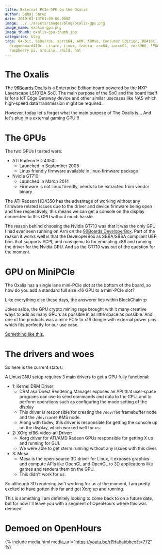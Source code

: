 ```yaml
---
title: External PCIe GPU on the Oxalis
author: Sahaj Sarup
date: 2019-03-13T01:00:00.000Z
image: ../../assets/images/blog/oxalis-gpu.png
image_name: oxalis-gpu.png
image_thumb: oxalis-gpu-thumb.jpg
categories: blog
tags: 64-bit, 96Boards, aarch64, ARM, ARMv8, Consumer Edition, DB410c,
  dragonboard410c, Linaro, Linux, fedora, arm64, aarch64, rock960, FPGA,
  raspberry pi, arduino, shild, hat
---
```


# The Oxalis

The [96Boards Oxalis](https://www.96boards.org/product/oxalis/) is a Enterprise Edition board powered by the NXP Layerscape LS1012A SoC.
The main purpose of the SoC and the board itself is for a IoT Edge Gateway device and other similar usecases like NAS which high-speed data transmission might be required.

However, today let's forget what the main purpose of The Oxalis is... And let's plug in a external gaming GPU!!!

# The GPUs

The two GPUs I tested were:
- ATI Radeon HD 4350:
    - Launched in September 2008
    - Linux friendly firmware available in linux-firmware package
- Nvidia GT710:
    - Launched in March 2014
    - Firmware is not linux friendly, needs to be extracted from vendor binary

The ATI Radeon HD4350 has the advantage of working without any firmware related issues due to the driver and device firmware being open and free respectively, this means we can get a console on the display connected to this GPU without much hassle.

The reason behind choosing the Nvidia GT710 was that it was the only GPU I had ever seen running on Arm on the [96Boards DeveloperBox](https://www.96boards.org/product/developerbox/). Part of the reason it works well is that the DeveloperBox as SBBA/SBSA compliant UEFI bios that supports ACPI, and runs qemu to for emulating x86 and running the driver for the Nvidia GPU. And so the GT710 was out of the question for the moment.

# GPU on MiniPCIe

The Oxalis has a single lane mini-PCIe slot at the bottom of the board, so how do you add a standard full size x16 GPU to a mini-PCIe slot?

Like everything else these days, the answerer lies within BlockChain :p

Jokes aside, the GPU crypto mining rage brought with it many creative ways to add as many GPU's as possible in as little space as possible. And one of the products was a mini-PCIe to x16 dongle with external power pins which fits perfectly for our use case.

[Something like this.](https://www.amazon.in/Graphics-Laptop-miniPCI-Riser-Adapter/dp/B06X9Y53WC)

# The drivers and woes

So here is the current status:

A Linux/GNU setup requires 3 main drivers to get a GPU fully functional:
- 1: Kernel DRM Driver:
    - DRM aka Direct Rendering Manager  exposes an API that user-space programs can use to send commands and data to the GPU, and to perform operations such as configuring the mode setting of the display
    - This driver is responsible for creating the `/dev/fb0` framebuffer node and the `/dev/card0` KMS node.
    - Along with fbdev, this driver is responsible for getting the console up on the display, which worked well for us.
- 2: XOrg xf86-video-ati Driver:
    - Xorg driver for ATI/AMD Radeon GPUs responsible for getting X up and running for GUI.
    - We were able to get xterm running without any issues with this diver.
- 3: Mesa:
    - Mesa is the open-source 3D driver for Linux, it exposes graphics and compute APIs like OpenGL and OpenCL to 3D applications like games and renders them on the GPU.
    - This didn't work for us.

So although 3D rendering isn't working for us at the moment, I am pretty excited to have gotten this far and get Xorg up and running.

This is something I am definitely looking to come back to on a future date, but for now I'll leave you with a segment of OpenHours where this was demoed.

# Demoed on OpenHours

{% include media.html media_url="https://youtu.be/rPHahahbheo?t=772" %}
